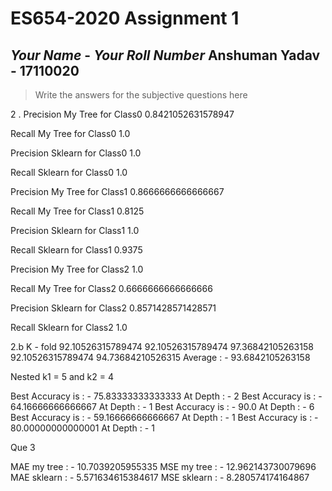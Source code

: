 # ES654-2020 Assignment 1

*Your Name* - *Your Roll Number*
Anshuman Yadav -  17110020
------

> Write the answers for the subjective questions here

2 . Precision My Tree for Class0
0.8421052631578947

Recall My Tree for Class0
1.0

Precision Sklearn for Class0
1.0

Recall Sklearn for Class0
1.0

Precision My Tree for Class1
0.8666666666666667

Recall My Tree for Class1
0.8125

Precision Sklearn for Class1
1.0

Recall Sklearn for Class1
0.9375

Precision My Tree for Class2
1.0

Recall My Tree for Class2
0.6666666666666666

Precision Sklearn for Class2
0.8571428571428571

Recall Sklearn for Class2
1.0

2.b K - fold 92.10526315789474
92.10526315789474
97.36842105263158
92.10526315789474
94.73684210526315
Average : -
93.6842105263158

Nested 
k1 = 5 and k2 = 4

Best Accuracy is : - 75.83333333333333
At Depth : - 2
Best Accuracy is : - 64.16666666666667
At Depth : - 1
Best Accuracy is : - 90.0
At Depth : - 6
Best Accuracy is : - 59.16666666666667
At Depth : - 1
Best Accuracy is : - 80.00000000000001
At Depth : - 1

Que 3

MAE my tree : -
10.7039205955335
MSE my tree : -
12.962143730079696
MAE sklearn : -
5.571634615384617
MSE sklearn : -
8.280574174164867




